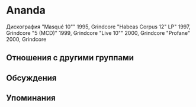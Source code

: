 # Ananda

Дискография
"Masqu&eacute; 10"" 1995, Grindcore
"Habeas Corpus 12" LP" 1997, Grindcore
"5 (MCD)" 1999, Grindcore
"Live 10"" 2000, Grindcore
"Profane" 2000, Grindcore

## Отношения с другими группами


## Обсуждения


## Упоминания

